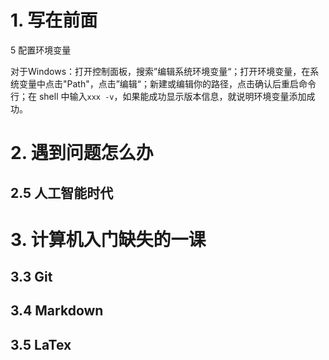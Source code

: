 # 1. 写在前面

5 配置环境变量

对于Windows：打开控制面板，搜索”编辑系统环境变量“；打开环境变量，在系统变量中点击"Path"，点击”编辑“；新建或编辑你的路径，点击确认后重启命令行；在 shell 中输入`xxx -v`，如果能成功显示版本信息，就说明环境变量添加成功。 

# 2. 遇到问题怎么办

## 2.5 人工智能时代

# 3. 计算机入门缺失的一课

## 3.3 Git

## 3.4 Markdown

## 3.5 LaTex

